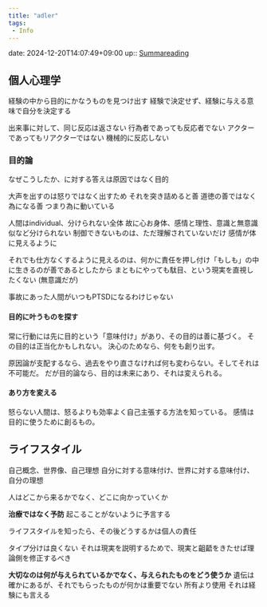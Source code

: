 ```yaml
---
title: "adler"
tags:
 - Info
---
```


date: 2024-12-20T14:07:49+09:00
up:: [Summareading](../Bar/Summareading.md)

## 個人心理学
経験の中から目的にかなうものを見つけ出す
経験で決定せず、経験に与える意味で自分を決定する

出来事に対して、同じ反応は返さない
行為者であっても反応者でない
アクターであってもリアクターではない
機械的に反応しない

### 目的論
なぜこうしたか、に対する答えは原因ではなく目的

大声を出すのは怒りではなく出すため
それを突き詰めると善
道徳の善ではなく為になる善
つまり為に動いている

人間はindividual、分けられない全体
故に心お身体、感情と理性、意識と無意識似など分けられない
制御できないものは、ただ理解されていないだけ
感情が体に見えるように

それでも仕方なくするように見えるのは、何かに責任を押し付け「もしも」の中に生きるのが善であるとしたから
まともにやっても駄目、という現実を直視したくない
(無意識だが)

事故にあった人間がいつもPTSDになるわけじゃない

#### 目的に叶うものを探す
常に行動には先に目的という「意味付け」があり、その目的は善に基づく。
その目的は正当化かもしれない。
決心のためなら、何をも創り出す。

原因論が支配するなら、過去をやり直さなければ何も変わらない。そしてそれは不可能だ。
だが目的論なら、目的は未来にあり、それは変えられる。

#### あり方を変える
怒らない人間は、怒るよりも効率よく自己主張する方法を知っている。
感情は目的に使うために創るもの。

## ライフスタイル
自己概念、世界像、自己理想
自分に対する意味付け、世界に対する意味付け、自分の理想

人はどこから来るかでなく、どこに向かっていくか

**治療ではなく予防**
起こることがないように予言する

ライフスタイルを知ったら、その後どうするかは個人の責任

タイプ分けは良くない
それは現実を説明するためで、現実と齟齬をきたせば理論側を修正するべき

**大切なのは何が与えられているかでなく、与えられたものをどう使うか**
遺伝は確かにあるが、それでもらったものが何かは重要でない
所有より使用
それは経験にも言える